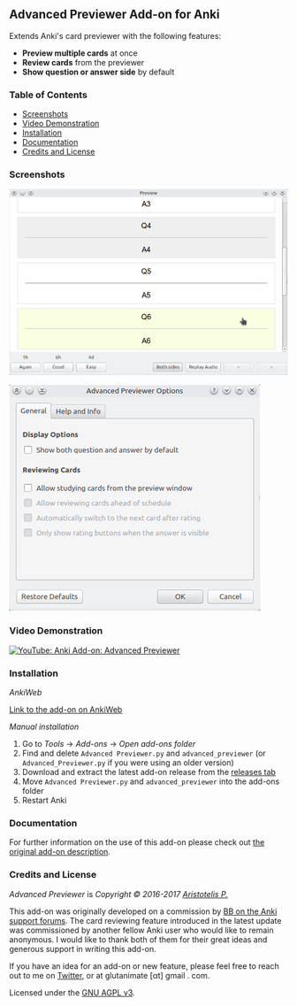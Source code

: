 ## Advanced Previewer Add-on for Anki

Extends Anki's card previewer with the following features:

- **Preview multiple cards** at once
- **Review cards** from the previewer
- **Show question or answer side** by default

### Table of Contents

<!-- MarkdownTOC -->

- [Screenshots](#screenshots)
- [Video Demonstration](#video-demonstration)
- [Installation](#installation)
- [Documentation](#documentation)
- [Credits and License](#credits-and-license)

<!-- /MarkdownTOC -->

### Screenshots

![showcasing the add-on](screenshots/combined.png)

![showcasing options menu](screenshots/options.png)

### Video Demonstration

[![YouTube: Anki Add-on: Advanced Previewer](https://i.ytimg.com/vi/?/mqdefault.jpg)](https://youtu.be/?)

### Installation

*AnkiWeb*

[Link to the add-on on AnkiWeb](https://ankiweb.net/shared/info/544521385)

*Manual installation*

1. Go to *Tools* -> *Add-ons* -> *Open add-ons folder*
2. Find and delete `Advanced Previewer.py` and `advanced_previewer` (or `Advanced_Previewer.py` if you were using an older version)
3. Download and extract the latest add-on release from the [releases tab](https://github.com/Glutanimate/advanced-previewer/releases)
4. Move `Advanced Previewer.py` and `advanced_previewer` into the add-ons folder
5. Restart Anki

### Documentation

For further information on the use of this add-on please check out [the original add-on description](docs/description.md).

### Credits and License

*Advanced Previewer* is *Copyright © 2016-2017 [Aristotelis P.](https://github.com/Glutanimate)*

This add-on was originally developed on a commission by [BB on the Anki support forums](https://anki.tenderapp.com/discussions/add-ons/8504-100-for-add-on-developer). The card reviewing feature introduced in the latest update was commissioned by another fellow Anki user who would like to remain anonymous. I would like to thank both of them for their great ideas and generous support in writing this add-on.

If you have an idea for an add-on or new feature, please feel free to reach out to me on [Twitter](https://twitter.com/glutanimate), or at glutanimate [αt] gmail . com.

Licensed under the [GNU AGPL v3](https://www.gnu.org/licenses/agpl.html).